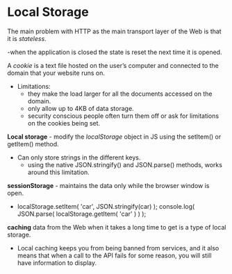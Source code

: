 # Local Storage

The main problem with HTTP as the main transport layer of the Web is that it is *stateless*.

-when the application is closed the state is reset the next time it is opened.


A *cookie* is a text file hosted on the user’s computer and connected to the domain that your website runs on.

- Limitations:
  - they make the load larger for all the documents accessed on the domain.
  - only allow up to 4KB of data storage.
  - security conscious people often turn them off or ask for limitations on the cookies being set.

**Local storage** - modify the *localStorage* object in JS using the setItem() or getItem() method.

- Can only store strings in the different keys.
  - using the native JSON.stringify() and JSON.parse() methods, works around this limitation.

**sessionStorage** - maintains the data only while the browser window is open.

- localStorage.setItem( 'car', JSON.stringify(car) );
console.log( JSON.parse( localStorage.getItem( 'car' ) ) );

**caching** data from the Web when it takes a long time to get is a type of local storage.

- Local caching keeps you from being banned from services, and it also means that when a call to the API fails for some reason, you will still have information to display.
